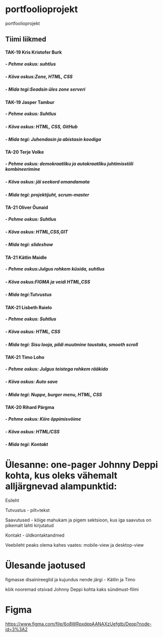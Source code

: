 # portfoolioprojekt
portfoolioprojekt

Tiimi liikmed
-------------
#### TAK-19 Kris Kristofer Burk
##### - Pehme oskus: suhtlus
##### - Kõva oskus:Zone, HTML, CSS
##### - Mida tegi:Seadsin üles zone serveri

#### TAK-19 Jasper Tambur
##### - Pehme oskus: Suhtlus
##### - Kõva oskus: HTML, CSS, GitHub
##### - Mida tegi: Juhendasin ja abistasin koodiga

#### TA-20 Terje Volke
##### - Pehme oskus: demokraatliku ja autokraatliku juhtimisstiili kombineerimine
##### - Kõva oskus: jäi seekord omandamata
##### - Mida tegi: projektijuht, scrum-master

#### TA-21 Oliver Õunaid
##### - Pehme oskus: Suhtlus
##### - Kõva oskus: HTML,CSS,GIT
##### - Mida tegi: slideshow

#### TA-21 Kätlin Maidle
##### - Pehme oskus:Julgus rohkem küsida, suhtlus
##### - Kõva oskus:FIGMA ja veidi HTML,CSS
##### - Mida tegi:Tutvustus

#### TAK-21 Lisbeth Raielo
##### - Pehme oskus: Suhtlus
##### - Kõva oskus: HTML, CSS
##### - Mida tegi: Sisu looja, pildi muutmine taustaks, smooth scroll

#### TAK-21 Timo Loho
##### - Pehme oskus: Julgus teistega rohkem rääkida
##### - Kõva oskus: Auto save
##### - Mida tegi: Nuppe, burger menu, HTML, CSS

#### TAK-20 Rihard Pärgma
##### - Pehme oskus: Kiire õppimisvõime
##### - Kõva oskus: HTML/CSS
##### - Mida tegi: Kontakt

# Ülesanne: one-pager Johnny Deppi kohta, kus oleks vähemalt alljärgnevad alampunktid:
Esileht

Tutvustus - pilt+tekst

Saavutused - kõige mahukam ja pigem sektsioon, kus iga saavutus on pikemalt lahti kirjutatud

Kontakt - üldkontaktandmed

Veebileht peaks olema kahes vaates: mobile-view ja desktop-view

# Ülesande jaotused
figmasse disainireeglid ja kujundus nende järgi - Kätlin ja Timo

kõik nooremad otsivad Johnny Deppi kohta kaks sündmust-filmi

# Figma
https://www.figma.com/file/6o8WRpxdepAANAXzUefgtb/Depp?node-id=3%3A2
